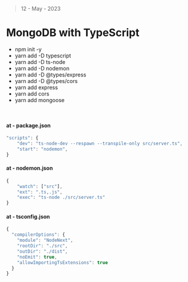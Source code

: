 > 12 - May - 2023 

# MongoDB with TypeScript

* npm init -y
* yarn add -D typescript
* yarn add -D ts-node
* yarn add -D nodemon
* yarn add -D @types/express
* yarn add -D @types/cors
* yarn add express
* yarn add cors
* yarn add mongoose

<br />

#### at - package.json
```js
"scripts": {
    "dev": "ts-node-dev --respawn --transpile-only src/server.ts",
    "start": "nodemon",
}
```

#### at - nodemon.json
```js
{
    "watch": ["src"],
    "ext": ".ts,.js",
    "exec": "ts-node ./src/server.ts"
}
```

#### at - tsconfig.json
```js
{
  "compilerOptions": {
    "module": "NodeNext",
    "rootDir": "./src", 
    "outDir": "./dist",
    "noEmit": true,
    "allowImportingTsExtensions": true
  }
}
```